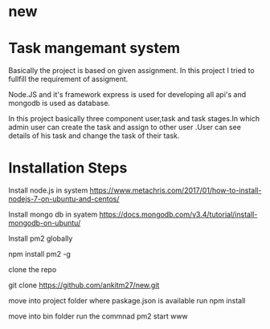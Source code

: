 # new

# Task mangemant system

Basically the project is based on given assignment. In this project I tried to fullfill the requirement of assigment.

Node.JS and it's framework express is used for developing all api's and mongodb is used as database. 

In this project basically three component user,task and task stages.In which admin user can create the task and assign to other
user .User can see details of his task and change the task of their task.

# Installation Steps

Install node.js in system
https://www.metachris.com/2017/01/how-to-install-nodejs-7-on-ubuntu-and-centos/

Install mongo db in syatem
https://docs.mongodb.com/v3.4/tutorial/install-mongodb-on-ubuntu/

Install pm2 globally

npm install pm2 -g

clone the repo

git clone https://github.com/ankitm27/new.git

move into project folder where paskage.json is available
run npm install

move into bin folder
run the commnad pm2 start www

